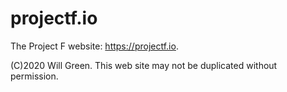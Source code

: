 # projectf.io
The Project F website: <a href="https://projectf.io">https://projectf.io</a>.

(C)2020 Will Green. This web site may not be duplicated without permission.
